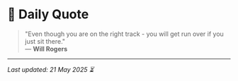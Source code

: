 # 📜 Daily Quote

> "Even though you are on the right track - you will get run over if you just sit there."  
> — **Will Rogers**

---

_Last updated: 21 May 2025 ⏳_
